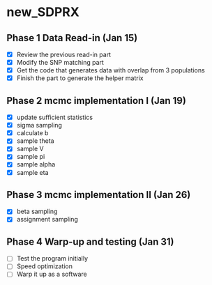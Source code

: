 # new_SDPRX

## Phase 1 Data Read-in (Jan 15)
- [x] Review the previous read-in part
- [x] Modify the SNP matching part
- [x] Get the code that generates data with overlap from 3 populations
- [x] Finish the part to generate the helper matrix

## Phase 2 mcmc implementation I (Jan 19)
- [x] update sufficient statistics
- [x] sigma sampling
- [x] calculate b
- [x] sample theta
- [x] sample V
- [x] sample pi
- [x] sample alpha
- [x] sample eta

## Phase 3 mcmc implementation II (Jan 26)
- [x] beta sampling
- [x] assignment sampling

## Phase 4 Warp-up and testing (Jan 31)
- [ ] Test the program initially
- [ ] Speed optimization
- [ ] Warp it up as a software
